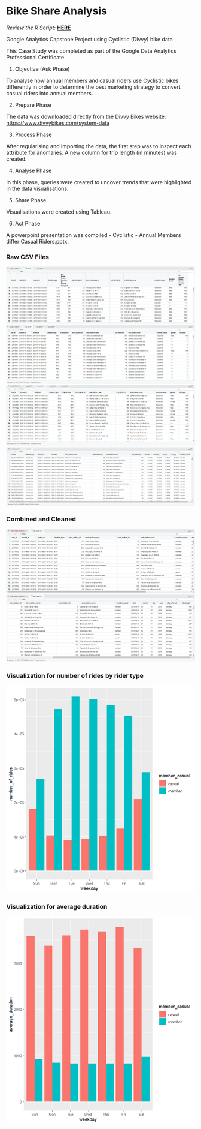 # Bike Share Analysis

*Review the R Script:* **[HERE](https://github.com/jamiedeocampo/bike-share-analysis/blob/main/bike-share-analysis.R)**<br />

Google Analytics Capstone Project using Cyclistic (Divvy) bike data

This Case Study was completed as part of the Google Data Analytics Professional Certificate.

1. Objective (Ask Phase)

To analyse how annual members and casual riders use Cyclistic bikes differently in order to determine the best marketing strategy to convert casual riders into annual members.

2. Prepare Phase

The data was downloaded directly from the Divvy Bikes website: https://www.divvybikes.com/system-data

3. Process Phase

After regularising and importing the data, the first step was to inspect each attribute for anomalies.  A new column for trip length (in minutes) was created.

4. Analyse Phase

In this phase, queries were created to uncover trends that were highlighted in the data visualisations.

5. Share Phase

Visualisations were created using Tableau.

6. Act Phase

A powerpoint presentation was compiled - Cyclistic - Annual Members differ Casual Riders.pptx.

### Raw CSV Files
![img-q2_2019-raw](visuals/img-q2_2019-raw.png)
![img-q3_2019-raw](visuals/img-q3_2019-raw.png)
![img-q4_2019-raw](visuals/img-q4_2019-raw.png)
![img-q1_2020-raw](visuals/img-q1_2020-raw.png)

### Combined and Cleaned
![img-all-trips-cleaned-01](visuals/img-all-trips-cleaned-01.png)
![img-all-trips-cleaned-01](visuals/img-all-trips-cleaned-02.png)

### Visualization for number of rides by rider type
![Visualization for number of rides by rider type](visuals/img-visual-rides-by-rider.PNG)
### Visualization for average duration
![Visualization for average duration](visuals/img-visual-average-duration.PNG)
